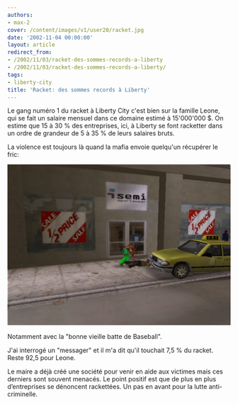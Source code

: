 ```yaml
---
authors:
- max-2
cover: /content/images/v1/user20/racket.jpg
date: '2002-11-04 00:00:00'
layout: article
redirect_from:
- /2002/11/03/racket-des-sommes-records-a-liberty
- /2002/11/03/racket-des-sommes-records-a-liberty/
tags:
- liberty-city
title: 'Racket: des sommes records à Liberty'
---
```



Le gang numéro 1 du racket à Liberty City c'est bien sur la famille Leone, qui se fait un salaire mensuel dans ce domaine estimé à 15'000'000 $. On estime que 15 à 30 % des entreprises, ici, à Liberty se font racketter dans un ordre de grandeur de 5 à 35 % de leurs salaires bruts.

La violence est toujours là quand la mafia envoie quelqu'un récupérer le fric:

![](/content/images/v1/user20/racket.jpg)

Notamment avec la "bonne vieille batte de Baseball".

J'ai interrogé un "messager" et il m'a dit qu'il touchait 7,5 % du racket. Reste 92,5 pour Leone.

Le maire a déjà créé une société pour venir en aide aux victimes mais ces derniers sont souvent menacés. Le point positif est que de plus en plus d’entreprises se dénoncent rackettées. Un pas en avant pour la lutte anti-criminelle.
